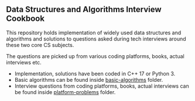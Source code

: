 ## Data Structures and Algorithms Interview Cookbook

This repository holds implementation of widely used data structures and algorithms and solutions to questions asked during tech interviews around these two core CS subjects.

The questions are picked up from various coding platforms, books, actual interviews etc.

- Implementation, solutions have been coded in C++ 17 or Python 3.
- Basic algorithms can be found inside [basic-algorithms](./basic-algorithms) folder.
- Interview questions from coding platforms, books, actual interviews can be found inside [platform-problems](./platform-problems) folder.